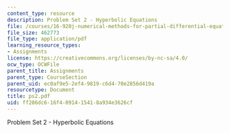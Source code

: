 ```yaml
---
content_type: resource
description: Problem Set 2 - Hyperbolic Equations
file: /courses/16-920j-numerical-methods-for-partial-differential-equations-sma-5212-spring-2003/ff286dc616f4091415418a934e3626cf_ps2.pdf
file_size: 462773
file_type: application/pdf
learning_resource_types:
- Assignments
license: https://creativecommons.org/licenses/by-nc-sa/4.0/
ocw_type: OCWFile
parent_title: Assignments
parent_type: CourseSection
parent_uid: ec0af9e5-2ef4-9819-c6d4-70e2856d419a
resourcetype: Document
title: ps2.pdf
uid: ff286dc6-16f4-0914-1541-8a934e3626cf
---
```

Problem Set 2 - Hyperbolic Equations